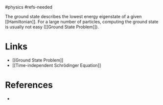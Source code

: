 #physics #refs-needed

The ground state describes the lowest energy eigenstate of a given [[Hamiltonian]]. For a large number of particles, computing the ground state is usually not easy ([[Ground State Problem]]).

# Links
- [[Ground State Problem]]
- [[Time-independent Schrödinger Equation]]

# References
- 
